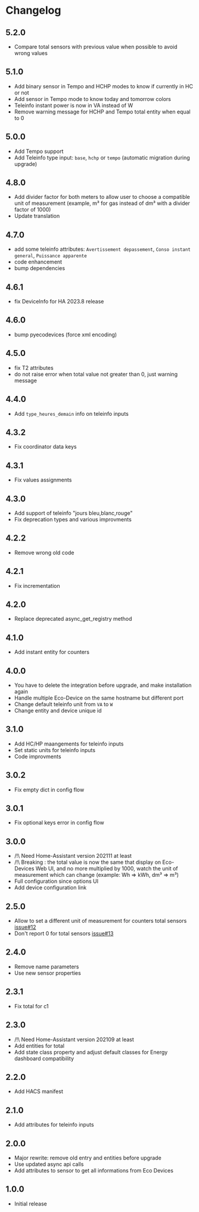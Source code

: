 # Changelog

## 5.2.0

- Compare total sensors with previous value when possible to avoid wrong values

## 5.1.0

- Add binary sensor in Tempo and HCHP modes to know if currently in HC or not
- Add sensor in Tempo mode to know today and tomorrow colors
- Teleinfo instant power is now in VA instead of W
- Remove warning message for HCHP and Tempo total entity when equal to 0

## 5.0.0

- Add Tempo support
- Add Teleinfo type input: `base`, `hchp` or `tempo` (automatic migration during upgrade)

## 4.8.0

- Add divider factor for both meters to allow user to choose a compatible unit of measurement (example, m³ for gas instead of dm³ with a divider factor of 1000)
- Update translation

## 4.7.0

- add some teleinfo attributes: `Avertissement depassement`, `Conso instant general`, `Puissance apparente`
- code enhancement
- bump dependencies

## 4.6.1

- fix DeviceInfo for HA 2023.8 release

## 4.6.0

- bump pyecodevices (force xml encoding)

## 4.5.0

- fix T2 attributes
- do not raise error when total value not greater than 0, just warning message

## 4.4.0

- Add `type_heures_demain` info on teleinfo inputs

## 4.3.2

- Fix coordinator data keys

## 4.3.1

- Fix values assignments

## 4.3.0

- Add support of teleinfo "jours bleu,blanc,rouge"
- Fix deprecation types and various improvments

## 4.2.2

- Remove wrong old code

## 4.2.1

- Fix incrementation

## 4.2.0

- Replace deprecated async_get_registry method

## 4.1.0

- Add instant entity for counters

## 4.0.0

- You have to delete the integration before upgrade, and make installation again
- Handle multiple Eco-Device on the same hostname but different port
- Change default teleinfo unit from `VA` to `W`
- Change entity and device unique id

## 3.1.0

- Add HC/HP maangements for teleinfo inputs
- Set static units for teleinfo inputs
- Code improvments

## 3.0.2

- Fix empty dict in config flow

## 3.0.1

- Fix optional keys error in config flow

## 3.0.0

- /!\ Need Home-Assistant version 202111 at least
- /!\ Breaking : the total value is now the same that display on Eco-Devices Web UI, and no more multiplied by 1000, watch the unit of measurement which can change (example: Wh => kWh, dm³ => m³)
- Full configuration since options UI
- Add device configuration link

## 2.5.0

- Allow to set a different unit of measurement for counters total sensors [issue#12](https://github.com/Aohzan/ecodevices/issues/12)
- Don't report 0 for total sensors [issue#13](https://github.com/Aohzan/ecodevices/issues/13)

## 2.4.0

- Remove name parameters
- Use new sensor properties

## 2.3.1

- Fix total for c1

## 2.3.0

- /!\ Need Home-Assistant version 202109 at least
- Add entities for total
- Add state class property and adjust default classes for Energy dashboard compatibility

## 2.2.0

- Add HACS manifest

## 2.1.0

- Add attributes for teleinfo inputs

## 2.0.0

- Major rewrite: remove old entry and entities before upgrade
- Use updated async api calls
- Add attributes to sensor to get all informations from Eco Devices

## 1.0.0

- Initial release
